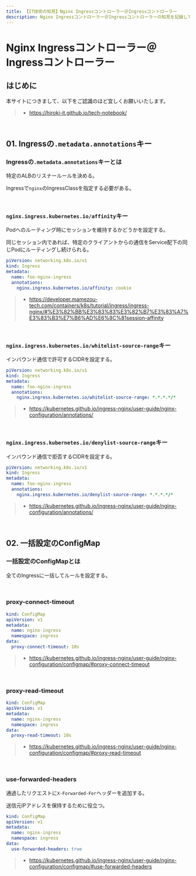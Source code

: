 ```yaml
---
title: 【IT技術の知見】Nginx Ingressコントローラー＠Ingressコントローラー
description: Nginx Ingressコントローラー＠Ingressコントローラーの知見を記録しています。
---
```


# Nginx Ingressコントローラー＠Ingressコントローラー

## はじめに

本サイトにつきまして、以下をご認識のほど宜しくお願いいたします。

> - https://hiroki-it.github.io/tech-notebook/

<br>

## 01. Ingressの`.metadata.annotations`キー

### Ingressの`.metadata.annotations`キーとは

特定のALBのリスナールールを決める。

Ingressで`nginx`のIngressClassを指定する必要がある。

<br>

### `nginx.ingress.kubernetes.io/affinity`キー

Podへのルーティング時にセッションを維持するかどうかを設定する。

同じセッション内であれば、特定のクライアントからの通信をService配下の同じPodにルーティングし続けられる。

```yaml
piVersion: networking.k8s.io/v1
kind: Ingress
metadata:
  name: foo-nginx-ingress
  annotations:
    nginx.ingress.kubernetes.io/affinity: cookie
```

> - https://developer.mamezou-tech.com/containers/k8s/tutorial/ingress/ingress-nginx/#%E3%82%BB%E3%83%83%E3%82%B7%E3%83%A7%E3%83%B3%E7%B6%AD%E6%8C%81session-affinity

<br>

### `nginx.ingress.kubernetes.io/whitelist-source-range`キー

インバウンド通信で許可するCIDRを設定する。

```yaml
piVersion: networking.k8s.io/v1
kind: Ingress
metadata:
  name: foo-nginx-ingress
  annotations:
    nginx.ingress.kubernetes.io/whitelist-source-range: *.*.*.*/*
```

> - https://kubernetes.github.io/ingress-nginx/user-guide/nginx-configuration/annotations/

<br>

### `nginx.ingress.kubernetes.io/denylist-source-range`キー

インバウンド通信で拒否するCIDRを設定する。

```yaml
piVersion: networking.k8s.io/v1
kind: Ingress
metadata:
  name: foo-nginx-ingress
  annotations:
    nginx.ingress.kubernetes.io/denylist-source-range: *.*.*.*/*
```

> - https://kubernetes.github.io/ingress-nginx/user-guide/nginx-configuration/annotations/

<br>

## 02. 一括設定のConfigMap

### 一括設定のConfigMapとは

全てのIngressに一括してルールを設定する。


<br>

### proxy-connect-timeout

```yaml
kind: ConfigMap
apiVersion: v1
metadata:
  name: nginx-ingress
  namespace: ingress
data:
  proxy-connect-timeout: 10s
```

> - https://kubernetes.github.io/ingress-nginx/user-guide/nginx-configuration/configmap/#proxy-connect-timeout

<br>

### proxy-read-timeout

```yaml
kind: ConfigMap
apiVersion: v1
metadata:
  name: nginx-ingress
  namespace: ingress
data:
  proxy-read-timeout: 10s
```

> - https://kubernetes.github.io/ingress-nginx/user-guide/nginx-configuration/configmap/#proxy-read-timeout

<br>

### use-forwarded-headers

通過したリクエストに`X-Forwarded-For`ヘッダーを追加する。

送信元IPアドレスを保持するために役立つ。

```yaml
kind: ConfigMap
apiVersion: v1
metadata:
  name: nginx-ingress
  namespace: ingress
data:
  use-forwarded-headers: true
```

> - https://kubernetes.github.io/ingress-nginx/user-guide/nginx-configuration/configmap/#use-forwarded-headers

<br>
